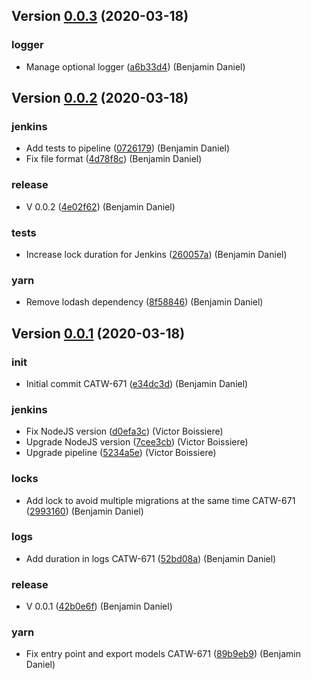 ## Version [0.0.3](http://scm.neo9.pro/catalogue/mongodb-patch-applier/compare/0.0.2...0.0.3) (2020-03-18)


### logger

* Manage optional logger ([a6b33d4](http://scm.neo9.pro/catalogue/mongodb-patch-applier/commits/a6b33d4)) (Benjamin Daniel)



## Version [0.0.2](http://scm.neo9.pro/catalogue/mongodb-patch-applier/compare/0.0.1...0.0.2) (2020-03-18)


### jenkins

* Add tests to pipeline ([0726179](http://scm.neo9.pro/catalogue/mongodb-patch-applier/commits/0726179)) (Benjamin Daniel)
* Fix file format ([4d78f8c](http://scm.neo9.pro/catalogue/mongodb-patch-applier/commits/4d78f8c)) (Benjamin Daniel)

### release

* V 0.0.2 ([4e02f62](http://scm.neo9.pro/catalogue/mongodb-patch-applier/commits/4e02f62)) (Benjamin Daniel)

### tests

* Increase lock duration for Jenkins ([260057a](http://scm.neo9.pro/catalogue/mongodb-patch-applier/commits/260057a)) (Benjamin Daniel)

### yarn

* Remove lodash dependency ([8f58846](http://scm.neo9.pro/catalogue/mongodb-patch-applier/commits/8f58846)) (Benjamin Daniel)



## Version [0.0.1](http://scm.neo9.pro/catalogue/mongodb-patch-applier/compare/e34dc3d...0.0.1) (2020-03-18)


### init

* Initial commit CATW-671 ([e34dc3d](http://scm.neo9.pro/catalogue/mongodb-patch-applier/commits/e34dc3d)) (Benjamin Daniel)

### jenkins

* Fix NodeJS version ([d0efa3c](http://scm.neo9.pro/catalogue/mongodb-patch-applier/commits/d0efa3c)) (Victor Boissiere)
* Upgrade NodeJS version ([7cee3cb](http://scm.neo9.pro/catalogue/mongodb-patch-applier/commits/7cee3cb)) (Victor Boissiere)
* Upgrade pipeline ([5234a5e](http://scm.neo9.pro/catalogue/mongodb-patch-applier/commits/5234a5e)) (Victor Boissiere)

### locks

* Add lock to avoid multiple migrations at the same time CATW-671 ([2993160](http://scm.neo9.pro/catalogue/mongodb-patch-applier/commits/2993160)) (Benjamin Daniel)

### logs

* Add duration in logs CATW-671 ([52bd08a](http://scm.neo9.pro/catalogue/mongodb-patch-applier/commits/52bd08a)) (Benjamin Daniel)

### release

* V 0.0.1 ([42b0e6f](http://scm.neo9.pro/catalogue/mongodb-patch-applier/commits/42b0e6f)) (Benjamin Daniel)

### yarn

* Fix entry point and export models CATW-671 ([89b9eb9](http://scm.neo9.pro/catalogue/mongodb-patch-applier/commits/89b9eb9)) (Benjamin Daniel)




